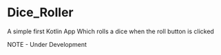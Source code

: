 # Dice_Roller
A simple first Kotlin App
Which rolls a dice when the roll button is clicked


NOTE - Under Development
